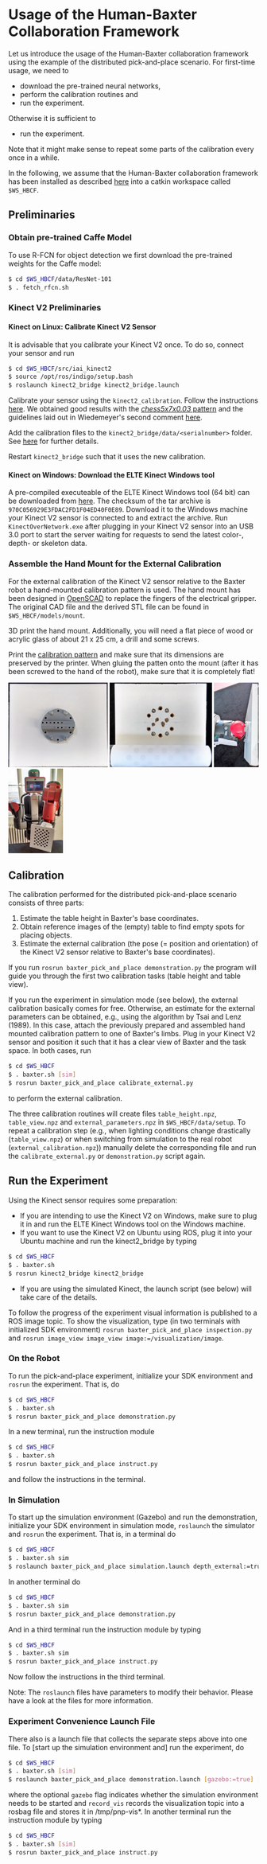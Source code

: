 # Usage of the Human-Baxter Collaboration Framework

Let us introduce the usage of the Human-Baxter collaboration framework using the example of the distributed pick-and-place scenario.
For first-time usage, we need to
- download the pre-trained neural networks,
- perform the calibration routines and
- run the experiment.

Otherwise it is sufficient to 
- run the experiment.

Note that it might make sense to repeat some parts of the calibration every once in a while.


In the following, we assume that the Human-Baxter collaboration framework has been installed as described [here](../install.md) into a catkin workspace called `$WS_HBCF`.  


## Preliminaries


### Obtain pre-trained Caffe Model

To use R-FCN for object detection we first download the pre-trained weights for the Caffe model:
```bash
$ cd $WS_HBCF/data/ResNet-101
$ . fetch_rfcn.sh
```


### Kinect V2 Preliminaries


#### Kinect on Linux: Calibrate Kinect V2 Sensor

It is advisable that you calibrate your Kinect V2 once.
To do so, connect your sensor and run
```bash
$ cd $WS_HBCF/src/iai_kinect2
$ source /opt/ros/indigo/setup.bash
$ roslaunch kinect2_bridge kinect2_bridge.launch
```

Calibrate your sensor using the `kinect2_calibration`.
Follow the instructions [here](https://github.com/code-iai/iai_kinect2/tree/master/kinect2_calibration).
We obtained good results with the [*chess5x7x0.03* pattern](https://github.com/code-iai/iai_kinect2/blob/master/kinect2_calibration/patterns/chess5x7x0.03.pdf) and the guidelines laid out in Wiedemeyer's second comment [here](https://github.com/code-iai/iai_kinect2/issues/311).

Add the calibration files to the `kinect2_bridge/data/<serialnumber>` folder.
See [here](https://github.com/code-iai/iai_kinect2/tree/master/kinect2_bridge#first-steps) for further details.

Restart `kinect2_bridge` such that it uses the new calibration.


#### Kinect on Windows: Download the ELTE Kinect Windows tool

A pre-compiled executeable of the ELTE Kinect Windows tool (64 bit) can be downloaded from [here](https://drive.google.com/file/d/0BwnJXv4RfpRoZUhFTHlPMEdmQmc/view?usp=sharing).
The checksum of the tar archive is `970C056929E3FDAC2FD1F04ED40F0E89`.
Download it to the Windows machine your Kinect V2 sensor is connected to and extract the archive.
Run `KinectOverNetwork.exe` after plugging in your Kinect V2 sensor into an USB 3.0 port to start the server waiting for requests to send the latest color-, depth- or skeleton data.


### Assemble the Hand Mount for the External Calibration
For the external calibration of the Kinect V2 sensor relative to the Baxter robot a hand-mounted calibration pattern is used.
The hand mount has been designed in [OpenSCAD](http://www.openscad.org/) to replace the fingers of the electrical gripper.
The original CAD file and the derived STL file can be found in `$WS_HBCF/models/mount`.

3D print the hand mount.
Additionally, you will need a flat piece of wood or acrylic glass of about 21 x 25 cm, a drill and some screws.

Print the [calibration pattern](http://docs.opencv.org/2.4.13/_downloads/acircles_pattern.png) and make sure that its dimensions are preserved by the printer.
When gluing the patten onto the mount (after it has been screwed to the hand of the robot), make sure that it is completely flat! 

<img src="../models/mount/mount-back.jpg" alt="Image of back side of hand mount" width="200" height="170">
<img src="../models/mount/mount-front.jpg" alt="Image of front side of hand mount" width="206" height="170">
<img src="../models/mount/mounted.jpg" alt="Image of mounted hand mount" width="90" height="170">
<img src="../models/mount/mount-pattern.jpg" alt="Image of hand mount with calibration pattern" width="110" height="170">


## Calibration

The calibration performed for the distributed pick-and-place scenario consists of three parts:

1. Estimate the table height in Baxter's base coordinates.
1. Obtain reference images of the (empty) table to find empty spots for placing objects.
1. Estimate the external calibration (the pose (= position and orientation) of the Kinect V2 sensor relative to Baxter's base coordinates). 

If you run `rosrun baxter_pick_and_place demonstration.py` the program will guide you through the first two calibration tasks (table height and table view).

If you run the experiment in simulation mode (see below), the external calibration basically comes for free.
Otherwise, an estimate for the external parameters can be obtained, e.g., using the algorithm by Tsai and Lenz (1989).
In this case, attach the previously prepared and assembled hand mounted calibration pattern to one of Baxter's limbs.
Plug in your Kinect V2 sensor and position it such that it has a clear view of Baxter and the task space.
In both cases, run
```bash
$ cd $WS_HBCF
$ . baxter.sh [sim]
$ rosrun baxter_pick_and_place calibrate_external.py
``` 
to perform the external calibration.

The three calibration routines will create files `table_height.npz`, `table_view.npz` and `external_parameters.npz` in `$WS_HBCF/data/setup`.
To repeat a calibration step (e.g., when lighting conditions change drastically (`table_view.npz`) or when switching from simulation to the real robot (`external_calibration.npz`)) manually delete the corresponding file and run the `calibrate_external.py` or `demonstration.py` script again.


## Run the Experiment

Using the Kinect sensor requires some preparation:
- If you are intending to use the Kinect V2 on Windows, make sure to plug it in and run the ELTE Kinect Windows tool on the Windows machine.
- If you want to use the Kinect V2 on Ubuntu using ROS, plug it into your Ubuntu machine and run the kinect2_bridge by typing
```bash
$ cd $WS_HBCF
$ . baxter.sh
$ rosrun kinect2_bridge kinect2_bridge
```
- If you are using the simulated Kinect, the launch script (see below) will take care of the details.


To follow the progress of the experiment visual information is published to a ROS image topic.
To show the visualization, type (in two terminals with initialized SDK environment) `rosrun baxter_pick_and_place inspection.py` and `rosrun image_view image_view image:=/visualization/image`.


### On the Robot

To run the pick-and-place experiment, initialize your SDK environment and `rosrun` the experiment.
That is, do
```bash
$ cd $WS_HBCF
$ . baxter.sh
$ rosrun baxter_pick_and_place demonstration.py
```
In a new terminal, run the instruction module
```bash
$ cd $WS_HBCF
$ . baxter.sh
$ rosrun baxter_pick_and_place instruct.py
```
and follow the instructions in the terminal.


### In Simulation

To start up the simulation environment (Gazebo) and run the demonstration, 
initialize your SDK environment in simulation mode, `roslaunch` the simulator
and `rosrun` the experiment.
That is, in a terminal do
```bash
$ cd $WS_HBCF
$ . baxter.sh sim
$ roslaunch baxter_pick_and_place simulation.launch depth_external:=true
```
In another terminal do
```bash
$ cd $WS_HBCF
$ . baxter.sh sim
$ rosrun baxter_pick_and_place demonstration.py
```
And in a third terminal run the instruction module by typing
```bash
$ cd $WS_HBCF
$ . baxter.sh sim
$ rosrun baxter_pick_and_place instruct.py
```
Now follow the instructions in the third terminal.

Note: The `roslaunch` files have parameters to modify their behavior. Please
have a look at the files for more information.


### Experiment Convenience Launch File

There also is a launch file that collects the separate steps above into
one file.
To [start up the simulation environment and] run the experiment, do
```bash
$ cd $WS_HBCF
$ . baxter.sh [sim]
$ roslaunch baxter_pick_and_place demonstration.launch [gazebo:=true] [record_vis:=true]
```
where the optional `gazebo` flag indicates whether the simulation environment needs to be started and `record_vis` records the visualization topic into a rosbag file and stores it in /tmp/pnp-vis*.
In another terminal run the instruction module by typing
```bash
$ cd $WS_HBCF
$ . baxter.sh [sim]
$ rosrun baxter_pick_and_place instruct.py
```
